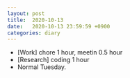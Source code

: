 ```yaml
---
layout: post
title:  2020-10-13
date:   2020-10-13 23:59:59 +0900
categories: diary
---
```


- [Work] chore 1 hour, meetin 0.5 hour
- [Research] coding 1 hour
- Normal Tuesday.
